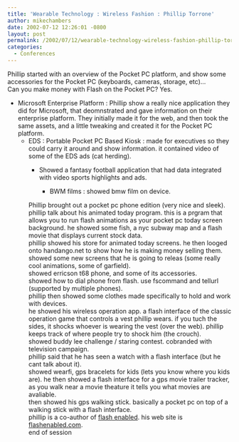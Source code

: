 ```yaml
---
title: 'Wearable Technology : Wireless Fashion : Phillip Torrone'
author: mikechambers
date: 2002-07-12 12:26:01 -0800
layout: post
permalink: /2002/07/12/wearable-technology-wireless-fashion-phillip-torrone/
categories:
  - Conferences
---
```



Phillip started with an overview of the Pocket PC platform, and show some accessories for the Pocket PC (keyboards, cameras, storage, etc)...  
Can you make money with Flash on the Pocket PC? Yes.  
  
*   Microsoft Enterprise Platform : Phillip show a really nice application they did for Microsoft, that deomnstrated and gave information on their enterprise platform. They initially made it for the web, and then took the same assets, and a little tweaking and created it for the Pocket PC platform.  
    *   EDS : Portable Pocket PC Based Kiosk : made for executives so they could carry it around and show information. it contained video of some of the EDS ads (cat herding).  
        *   Showed a fantasy football application that had data integrated with video sports highlights&nbsp;and ads.  
            *   BWM films : showed bmw film on device.</UL>
              
            Phillip brought out a pocket pc phone edition (very nice and sleek).  
            phillip talk about his animated today program. this is a prgram that allows you to run flash animations as your pocket pc today screen background. he showed some fish, a nyc subway map and a flash movie that displays current stock data.  
            phillip showed his store for animated today screens. he then looged onto handango.net to show how he is making money selling them. showed some new screens that he is going to releas (some really cool animations, some of garfield).  
            showed erricson t68 phone, and some of its accessories.  
            showed how to dial phone from flash. use fscommand and tellurl (supported by multiple phones).  
            phillip then showed some clothes made specifically to hold and work with devices.  
            he showed his wireless operation app. a flash interface of the classic operation game that controls a vest phillip wears. if you tuch the sides, it shocks whoever is wearing the vest (over the web). phillip keeps track of where people try to shock him (the crouch).  
            showed buddy lee challenge / staring contest. cobranded with television campaign.  
            phillip said that he has seen a watch with a flash interface (but he cant talk about it).  
            showed wearfi, gps bracelets for kids (lets you know where you kids are). he then showed a flash interface for a gps movie trailer tracker, as you walk near a movie theature it tells you what movies are avaliable.  
            then showed his gps walking stick. basically a pocket pc on top of a walking stick with a flash interface.  
            phillip is a co-author of [flash enabled][1]. his web site is [flashenabled.com][2].  
            end of session</p>

 [1]: http://www.amazon.com/exec/obidos/ASIN/0735711771/
 [2]: http://www.flashenabled.com/mobile